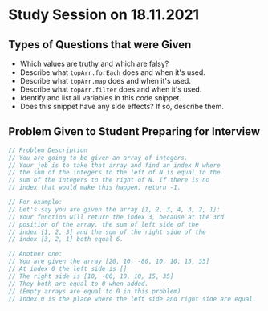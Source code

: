 # Study Session on 18.11.2021
## Types of Questions that were Given
- Which values are truthy and which are falsy?
- Describe what `topArr.forEach` does and when it's used. 
- Describe what `topArr.map` does and when it's used. 
- Describe what `topArr.filter` does and when it's used. 
- Identify and list all variables in this code snippet. 
- Does this snippet have any side effects? If so, describe them. 

## Problem Given to Student Preparing for Interview
``` js
// Problem Description
// You are going to be given an array of integers. 
// Your job is to take that array and find an index N where 
// the sum of the integers to the left of N is equal to the 
// sum of the integers to the right of N. If there is no 
// index that would make this happen, return -1.

// For example:
// Let's say you are given the array [1, 2, 3, 4, 3, 2, 1]:
// Your function will return the index 3, because at the 3rd 
// position of the array, the sum of left side of the 
// index [1, 2, 3] and the sum of the right side of the 
// index [3, 2, 1] both equal 6.

// Another one:
// You are given the array [20, 10, -80, 10, 10, 15, 35]
// At index 0 the left side is []
// The right side is [10, -80, 10, 10, 15, 35]
// They both are equal to 0 when added. 
// (Empty arrays are equal to 0 in this problem)
// Index 0 is the place where the left side and right side are equal.
```